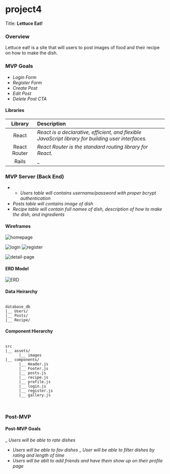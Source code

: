 # project4

Title: **Lettuce Eat!** 

### Overview
Lettuce eat! is a site that will users to post images of food and their recipe on how to make the dish. 


### MVP Goals
- _Login Form_
- _Register Form_
- _Create Post_
- _Edit Post_
- _Delete Post CTA_


#### Libraries

|     Library      | Description                                |
| :--------------: | :----------------------------------------- |
|      React       | _React is a declarative, efficient, and flexible JavaScript library for building user interfaces._ |
|   React Router   | _React Router is the standard routing library for React._ |
|     Rails     | _ |

### MVP Server (Back End)

- - _Users table will contains username/password with proper bcrypt authentication_
- _Posts table will contains image of dish_
- _Recipe table will contain full namee of dish, description of how to make the dish, and ingredients_

#### Wireframes

![homepage](images/homepage.jpeg)

![login](images/login.jpeg)
![register](images/register.jpeg)

![detail-page](images/detail-page.jpeg)


#### ERD Model
![ERD](images/ERD.jpeg)


#### Data Heirarchy

``` structure

database_db
|__ Users/
|__ Posts/
|__ Recipe/

```


#### Component Hierarchy

``` structure

src
|__ assets/
      |__ images
|__ components/
      |__ Header.js
      |__ Footer.js
      |__ posts.js
      |__ recipe.js
      |__ profile.js
      |__ login.js
      |__ register.js
      |__ gallery.js



```
### Post-MVP

#### Post-MVP Goals

_ _Users will be able to rate dishes_
- _Users will be able to fav dishes_
_ _User will be able to filter dishes by rating and length of time_
- _Users will be ablt to add friends and have them show up on their profile page_



